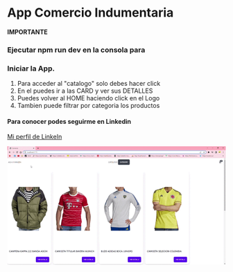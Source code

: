 # App Comercio Indumentaria

**IMPORTANTE**
### Ejecutar npm run dev en la consola para
### Iniciar la App.

1. Para acceder al "catalogo" solo debes hacer click
1. En el puedes ir a las CARD y ver sus DETALLES
1. Puedes volver al HOME haciendo click en el Logo
1. Tambien puede filtrar por categoria los productos

#### Para conocer podes seguirme en **Linkedin**
[Mi perfil de LinkeIn](https://www.linkedin.com/in/juli%C3%A1n-sanchez-732490172/)

![Video Rutas](./src/assets/Comercio%20-%20Google%20Chrome%202023-02-22%2010-53-31.gif)



